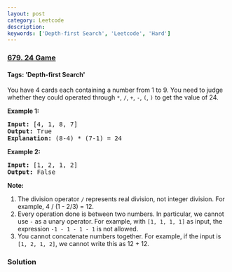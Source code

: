 ```yaml
---
layout: post
category: Leetcode
description: 
keywords: ['Depth-first Search', 'Leetcode', 'Hard']
---
```

### [679. 24 Game](https://leetcode.com/problems/24-game)

#### Tags: 'Depth-first Search'

<div class="content__u3I1 question-content__JfgR"><div><p>
You have 4 cards each containing a number from 1 to 9.  You need to judge whether they could operated through <code>*</code>, <code>/</code>, <code>+</code>, <code>-</code>, <code>(</code>, <code>)</code> to get the value of 24.
</p>
<p><b>Example 1:</b><br/>
</p><pre><b>Input:</b> [4, 1, 8, 7]
<b>Output:</b> True
<b>Explanation:</b> (8-4) * (7-1) = 24
</pre>
<p></p>
<p><b>Example 2:</b><br/>
</p><pre><b>Input:</b> [1, 2, 1, 2]
<b>Output:</b> False
</pre>
<p></p>
<p><b>Note:</b><br/>
</p><ol>
<li>The division operator <code>/</code> represents real division, not integer division.  For example, 4 / (1 - 2/3) = 12.</li>
<li>Every operation done is between two numbers.  In particular, we cannot use <code>-</code> as a unary operator.  For example, with <code>[1, 1, 1, 1]</code> as input, the expression <code>-1 - 1 - 1 - 1</code> is not allowed.</li>
<li>You cannot concatenate numbers together.  For example, if the input is <code>[1, 2, 1, 2]</code>, we cannot write this as 12 + 12.</li>
</ol>
<p></p>
<p></p></div></div>

### Solution
